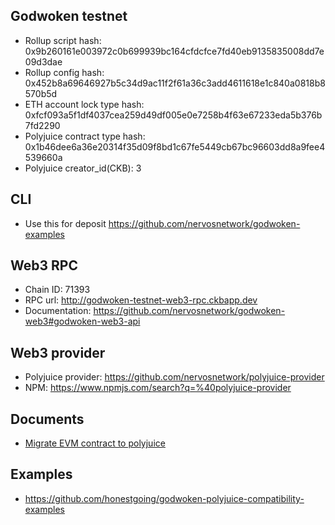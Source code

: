 ## Godwoken testnet

* Rollup script hash: 0x9b260161e003972c0b699939bc164cfdcfce7fd40eb9135835008dd7e09d3dae
* Rollup config hash: 0x452b8a69646927b5c34d9ac11f2f61a36c3add4611618e1c840a0818b8570b5d
* ETH account lock type hash: 0xfcf093a5f1df4037cea259d49df005e0e7258b4f63e67233eda5b376b7fd2290
* Polyjuice contract type hash: 0x1b46dee6a36e20314f35d09f8bd1c67fe5449cb67bc96603dd8a9fee4539660a
* Polyjuice creator_id(CKB): 3

## CLI

* Use this for deposit https://github.com/nervosnetwork/godwoken-examples

## Web3 RPC

* Chain ID: 71393
* RPC url: http://godwoken-testnet-web3-rpc.ckbapp.dev
* Documentation: https://github.com/nervosnetwork/godwoken-web3#godwoken-web3-api

## Web3 provider

* Polyjuice provider: https://github.com/nervosnetwork/polyjuice-provider
* NPM: https://www.npmjs.com/search?q=%40polyjuice-provider

## Documents

* [Migrate EVM contract to polyjuice](https://github.com/nervosnetwork/godwoken/blob/master/docs/migrate_evm_contract_to_polyjuice.md)

## Examples

* https://github.com/honestgoing/godwoken-polyjuice-compatibility-examples
